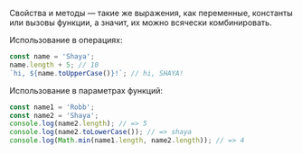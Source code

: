 
Свойства и методы — такие же выражения, как переменные, константы или вызовы функции, а значит, их можно всячески комбинировать.

Использование в операциях:

```javascript
const name = 'Shaya';
name.length + 5; // 10
`hi, ${name.toUpperCase()}!`; // hi, SHAYA!
```

Использование в параметрах функций:

```javascript
const name1 = 'Robb';
const name2 = 'Shaya';
console.log(name2.length); // => 5
console.log(name2.toLowerCase()); // => shaya
console.log(Math.min(name1.length, name2.length)); // => 4
```
